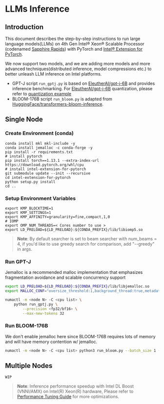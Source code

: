 # LLMs Inference

## Introduction
This document describes the step-by-step instructions to run large language models(LLMs) on 4th Gen Intel® Xeon® Scalable Processor (codenamed [Sapphire Rapids](https://www.intel.com/content/www/us/en/products/docs/processors/xeon-accelerated/4th-gen-xeon-scalable-processors.html)) with PyTorch and [Intel® Extension for PyTorch](https://github.com/intel/intel-extension-for-pytorch).

We now support two models, and we are adding more models and more advanced techniques(distributed inference, model compressions etc.) to better unleash LLM inference on Intel platforms.

- GPT-J
  script `run_gptj.py` is based on [EleutherAI/gpt-j-6B](https://huggingface.co/EleutherAI/gpt-j-6B) and provides inference benchmarking. For [EleutherAI/gpt-j-6B](https://huggingface.co/EleutherAI/gpt-j-6B) quantization, please refer to [quantization example](../quantization/inc)
- BLOOM-176B
  script `run_bloom.py` is adapted from [HuggingFace/transformers-bloom-inference](https://github.com/huggingface/transformers-bloom-inference/blob/main/bloom-inference-scripts/bloom-accelerate-inference.py). 

## Single Node
### Create Environment (conda)
```
conda install mkl mkl-include -y
conda install jemalloc -c conda-forge -y
pip install -r requirements.txt
# install pytorch
pip install torch==1.13.1 --extra-index-url https://download.pytorch.org/whl/cpu
# install intel-extension-for-pytorch
git submodule update --init --recursive
cd intel-extension-for-pytorch
python setup.py install
cd ..
```
### Setup Environment Variables
```
export KMP_BLOCKTIME=1
export KMP_SETTINGS=1
export KMP_AFFINITY=granularity=fine,compact,1,0
# IOMP
export OMP_NUM_THREADS=< Cores number to use >
export LD_PRELOAD=${LD_PRELOAD}:${CONDA_PREFIX}/lib/libiomp5.so
```

>**Note**: By default searcher is set to beam searcher with num_beams = 4, if you'd like to use greedy search for comparison, add "--greedy" in args.

### Run GPT-J
Jemalloc is a recommended malloc implementation that emphasizes fragmentation avoidance and scalable concurrency support
```bash
export LD_PRELOAD=${LD_PRELOAD}:${CONDA_PREFIX}/lib/libjemalloc.so
export MALLOC_CONF="oversize_threshold:1,background_thread:true,metadata_thp:auto,dirty_decay_ms:9000000000,muzzy_decay_ms:9000000000"

numactl -m <node N> -C <cpu list> \
    python run_gptj.py \
        --precision <fp32/bf16> \
        --max-new-tokens 32
```
### Run BLOOM-176B
We don't enable jemalloc here since BLOOM-176B requires lots of memory and will have memory contention w/ jemalloc.
```bash
numactl -m <node N> -C <cpu list> python3 run_bloom.py --batch_size 1 --benchmark
```

## Multiple Nodes
```
WIP
```


>**Note**: Inference performance speedup with Intel DL Boost (VNNI/AMX) on Intel(R) Xeon(R) hardware, Please refer to [Performance Tuning Guide](https://intel.github.io/intel-extension-for-pytorch/cpu/latest/tutorials/performance_tuning/tuning_guide.html) for more optimizations.
